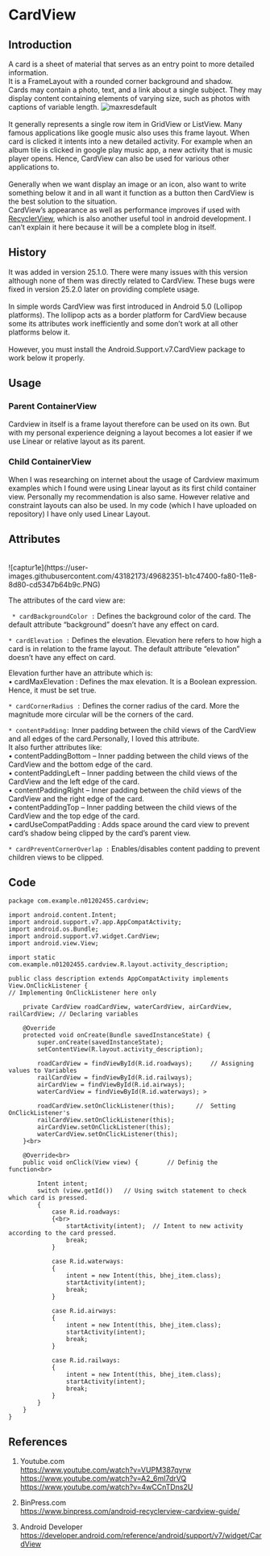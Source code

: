 # CardView

## Introduction

A card is a sheet of material that serves as an entry point to more detailed information.<br> It is a FrameLayout with a rounded corner background and shadow.<br> Cards may contain a photo, text, and a link about a single subject. They may display content containing elements of varying size, such as photos with captions of variable length. 
![maxresdefault](https://user-images.githubusercontent.com/43182173/49682048-c7cf3600-fa7a-11e8-8f16-4187373ecd08.jpg)<br>
<br>It generally represents a single row item in GridView or ListView. Many famous applications like google music also uses this frame layout. When card is clicked it intents into a new detailed activity. For example when an album tile is clicked in google play music app, a new activity that is music player opens. Hence, CardView can also be used for various other applications to.<br>
<br>
Generally when we want display an image or an icon, also want to write something below it and in all want it function as a button then CardView is the best solution to the situation.<br>
CardView’s appearance as well as performance improves if used with [RecyclerView](https://developer.android.com/guide/topics/ui/layout/recyclerview), which is also another useful tool in android development. I can’t explain it here because it will be a complete blog in itself.

## History
It was added in version 25.1.0. There were many issues with this version although none of them was directly related to CardView. These bugs were fixed in version 25.2.0 later on providing complete usage.<br>
<br>
In simple words CardView was first introduced in Android 5.0 (Lollipop platforms). The lollipop acts as a border platform for CardView because some its attributes work inefficiently and some don’t work at all other platforms below it.<br>
<br> However, you must install the Android.Support.v7.CardView package to work below it properly.

## Usage

### Parent ContainerView
Cardview  in itself is a frame layout therefore can be used on its own. But with my personal experience deigning a layout becomes a lot easier if we use Linear or relative layout as its parent.<br>

### Child ContainerView
When I was researching on internet about the usage of Cardview maximum examples which I found were using Linear layout as its first child container view. Personally my recommendation is also same. However relative and constraint layouts can also be used. In my code (which I have uploaded on repository) I have only used Linear Layout.

## Attributes
<br>
![captur1e](https://user-images.githubusercontent.com/43182173/49682351-b1c47400-fa80-11e8-8d80-cd5347b64b9c.PNG)

The attributes of the card view are:<br>

``` * cardBackgroundColor :``` Defines the background color of the card. The default attribute “background” doesn’t have any effect on card.<br>

``` * cardElevation : ``` Defines the elevation. Elevation here refers to how high a card is in relation to the frame layout. The default attribute “elevation” doesn’t have any effect on card.<br>

Elevation further have an attribute which is:<br>
 •  cardMaxElevation : Defines the max elevation. It is a Boolean expression. Hence, it must be set true.<br>

``` * cardCornerRadius : ``` Defines the corner radius of the card. More the magnitude more circular will be the corners of the card.<br>

``` * contentPadding: ``` Inner padding between the child views of the CardView and all edges of the card.Personally, I loved this attribute.<br>It also further attributes like:<br>
•	contentPaddingBottom – Inner padding between the child views of the CardView and the bottom edge of the card.<br>
•	contentPaddingLeft – Inner padding between the child views of the CardView and the left edge of the card.<br>
•	contentPaddingRight – Inner padding between the child views of the CardView and the right edge of the card.<br>
•	contentPaddingTop – Inner padding between the child views of the CardView and the top edge of the card.<br>
• cardUseCompatPadding : Adds space around the card view to prevent card’s shadow being clipped by the card’s parent view. <br>

``` * cardPreventCornerOverlap : ``` Enables/disables content padding to prevent children views to be clipped.
 
## Code
```
package com.example.n01202455.cardview;

import android.content.Intent;      
import android.support.v7.app.AppCompatActivity; 
import android.os.Bundle; 
import android.support.v7.widget.CardView; 
import android.view.View; 

import static com.example.n01202455.cardview.R.layout.activity_description; 

public class description extends AppCompatActivity implements View.OnClickListener {  
// Implementing OnClickListener here only

    private CardView roadCardView, waterCardView, airCardView, railCardView; // Declaring variables 

    @Override 
    protected void onCreate(Bundle savedInstanceState) {
        super.onCreate(savedInstanceState); 
        setContentView(R.layout.activity_description); 

        roadCardView = findViewById(R.id.roadways);		// Assigning values to Variables
        railCardView = findViewById(R.id.railways); 
        airCardView = findViewById(R.id.airways); 
        waterCardView = findViewById(R.id.waterways); >

        roadCardView.setOnClickListener(this);		//  Setting OnClickListener's
        railCardView.setOnClickListener(this); 
        airCardView.setOnClickListener(this); 
        waterCardView.setOnClickListener(this); 
    }<br>

    @Override<br>
    public void onClick(View view) {		// Definig the function<br>

        Intent intent;
        switch (view.getId())	// Using switch statement to check which card is pressed. 
        {
            case R.id.roadways: 
            {<br>
                startActivity(intent);	// Intent to new activity according to the card pressed.
                break; 
            }

            case R.id.waterways: 
            {
                intent = new Intent(this, bhej_item.class); 
                startActivity(intent); 
                break; 
            }

            case R.id.airways: 
            {
                intent = new Intent(this, bhej_item.class); 
                startActivity(intent); 
                break; 
            }

            case R.id.railways: 
            {
                intent = new Intent(this, bhej_item.class); 
                startActivity(intent); 
                break; 
            }
        }
    }
}

```

## References

1)	Youtube.com<br>
https://www.youtube.com/watch?v=VUPM387qyrw <br>
https://www.youtube.com/watch?v=A2_6mI7drVQ <br>
https://www.youtube.com/watch?v=4wCCnTDns2U <br>
2)	BinPress.com <br>
https://www.binpress.com/android-recyclerview-cardview-guide/ <br>

3)	Android Developer <br>
https://developer.android.com/reference/android/support/v7/widget/CardView


